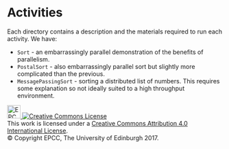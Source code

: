 # Activities

Each directory contains a description and the materials required to run each activity. We have:

* `Sort` - an embarrassingly parallel demonstration of the benefits of parallelism.
* `PostalSort` - also embarrassingly parallel sort but slightly more complicated than the previous.
* `MessagePassingSort` - sorting a distributed list of numbers. This requires some explanation so not ideally
   suited to a high throughput environment.

<a href="http://www.epcc.ed.ac.uk">
<img alt="EPCC logo" src="https://www.epcc.ed.ac.uk/sites/all/themes/epcc/images/epcc-logo.png" height="31"/>
</a>
<a rel="license" href="http://creativecommons.org/licenses/by/4.0/">
<img alt="Creative Commons License" style="border-width:0" src="https://i.creativecommons.org/l/by/4.0/88x31.png" />
</a><br />
This work is licensed under a <a rel="license" href="http://creativecommons.org/licenses/by/4.0/">
Creative Commons Attribution 4.0 International License</a>.<br/>
&copy; Copyright EPCC, The University of Edinburgh 2017.

